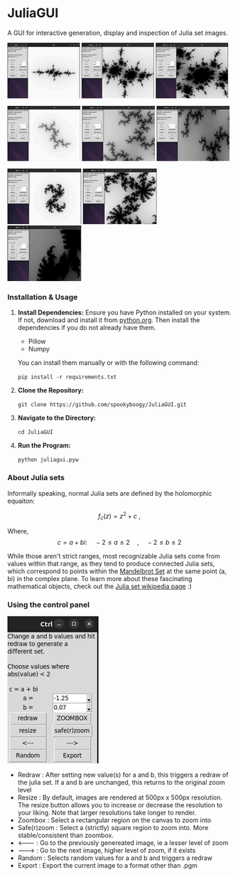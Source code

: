 # JuliaGUI
A GUI for interactive generation, display and inspection of Julia set images. 



![alt](screenshots/.thumbnails/rabbit1_small.png) ![alt](screenshots/.thumbnails/rabbit2_small.png) ![alt](screenshots/.thumbnails/rabbit3_small.png) 

![alt](screenshots/.thumbnails/dendrite1_small.png) ![alt](screenshots/.thumbnails/dendrite2_small.png) ![alt](screenshots/.thumbnails/dendrite3_small.png) 

![alt](screenshots/.thumbnails/dragon1_small.png) ![alt](screenshots/.thumbnails/dragon2_small.png) ![alt](screenshots/.thumbnails/dragon3_small.png) 


### Installation & Usage

1. **Install Dependencies:**
Ensure you have Python installed on your system. If not, download and install it from [python.org](https://www.python.org/downloads/). Then install the dependencies if you do not already have them.

    - Pillow
    - Numpy

    You can install them manually or with the following command:

    `pip install -r requirements.txt`

2. **Clone the Repository:**

    `git clone https://github.com/spookyboogy/JuliaGUI.git`

3. **Navigate to the Directory:**

    `cd JuliaGUI`

4. **Run the Program:**

    `python juliagui.pyw`

### About Julia sets

Informally speaking, normal Julia sets are defined by the holomorphic equaiton: 

$$ {\displaystyle f_{c}(z)=z^{2}+c~,} $$

Where, $$ c = a + bi : \quad -2 \leq a \leq 2 \quad , \quad -2 \leq b \leq 2 $$

While those aren't strict ranges, most recognizable Julia sets come from values within that range, as they tend to produce connected Julia sets, which correspond to points within the [Mandelbrot Set](https://en.wikipedia.org/wiki/Mandelbrot_set) at the same point (a, bi) in the complex plane. To learn more about these fascinating mathematical objects, check out the [Julia set wikipedia page](https://en.wikipedia.org/wiki/Julia_set) :)

### Using the control panel

![alt](screenshots/control_panel.png)

- Redraw : After setting new value(s) for a and b, this triggers a redraw of the julia set. If a and b are unchanged, this returns to the original zoom level
- Resize : By default, images are rendered at 500px x 500px resolution. The resize button allows you to increase or decrease the resolution to your liking. Note that larger resolutions take longer to render.
- Zoombox : Select a rectangular region on the canvas to zoom into
- Safe(r)zoom : Select a (strictly) square region to zoom into. More stable/consistent than zoombox.
- <--- : Go to the previously genereated image, ie a lesser level of zoom
- ---> : Go to the next image, higher level of zoom, if it exists
- Random : Selects random values for a and b and triggers a redraw
- Export : Export the current image to a format other than .pgm  


<script
  src="https://cdn.mathjax.org/mathjax/latest/MathJax.js?config=TeX-AMS-MML_HTMLorMML"
  type="text/javascript">
</script>